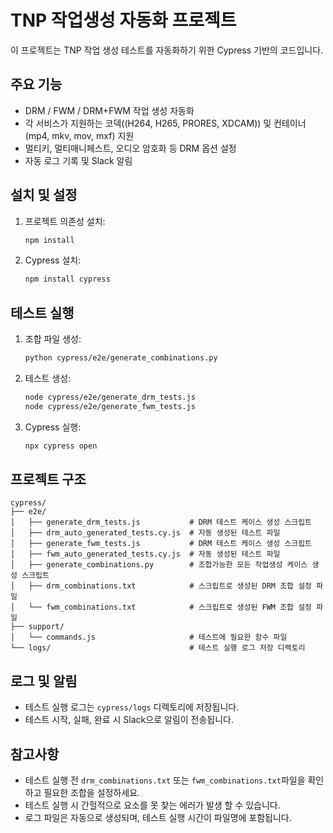 # TNP 작업생성 자동화 프로젝트

이 프로젝트는 TNP 작업 생성 테스트를 자동화하기 위한 Cypress 기반의 코드입니다.

## 주요 기능

- DRM / FWM / DRM+FWM 작업 생성 자동화
- 각 서비스가 지원하는 코덱((H264, H265, PRORES, XDCAM)) 및 컨테이너(mp4, mkv, mov, mxf) 지원 
- 멀티키, 멀티매니페스트, 오디오 암호화 등 DRM 옵션 설정
- 자동 로그 기록 및 Slack 알림

## 설치 및 설정

1. 프로젝트 의존성 설치:
   ```bash
   npm install
   ```
2. Cypress 설치:
   ```bash
   npm install cypress
   ```

## 테스트 실행

1. 조합 파일 생성:
   ```bash
   python cypress/e2e/generate_combinations.py
   ```

2. 테스트 생성:
   ```bash
   node cypress/e2e/generate_drm_tests.js
   node cypress/e2e/generate_fwm_tests.js
   ```

2. Cypress 실행:
   ```bash
   npx cypress open
   ```

## 프로젝트 구조

```
cypress/
├── e2e/
│   ├── generate_drm_tests.js           # DRM 테스트 케이스 생성 스크립트
│   ├── drm_auto_generated_tests.cy.js  # 자동 생성된 테스트 파일
│   ├── generate_fwm_tests.js           # DRM 테스트 케이스 생성 스크립트
│   ├── fwm_auto_generated_tests.cy.js  # 자동 생성된 테스트 파일
│   ├── generate_combinations.py        # 조합가능한 모든 작업생성 케이스 생성 스크립트
│   ├── drm_combinations.txt            # 스크립트로 생성된 DRM 조합 설정 파일
│   └── fwm_combinations.txt            # 스크립트로 생성된 FWM 조합 설정 파일
├── support/
│   └── commands.js                     # 테스트에 필요한 함수 파일
└── logs/                               # 테스트 실행 로그 저장 디렉토리
```



## 로그 및 알림

- 테스트 실행 로그는 `cypress/logs` 디렉토리에 저장됩니다.
- 테스트 시작, 실패, 완료 시 Slack으로 알림이 전송됩니다.

## 참고사항

- 테스트 실행 전 `drm_combinations.txt` 또는 `fwm_combinations.txt`파일을 확인하고 필요한 조합을 설정하세요.
- 테스트 실행 시 간헐적으로 요소를 못 찾는 에러가 발생 할 수 있습니다.
- 로그 파일은 자동으로 생성되며, 테스트 실행 시간이 파일명에 포함됩니다. 